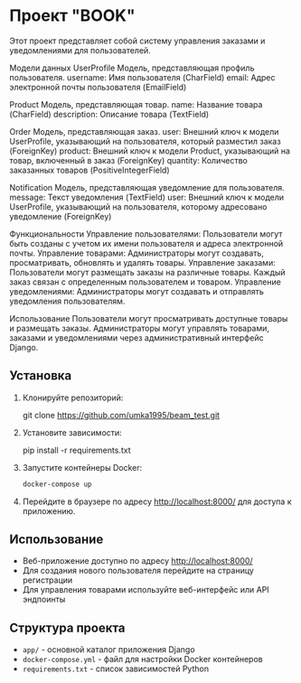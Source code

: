 # Проект "BOOK"

Этот проект представляет собой систему управления заказами и уведомлениями для пользователей.

Модели данных
UserProfile
Модель, представляющая профиль пользователя.
username: Имя пользователя (CharField)
email: Адрес электронной почты пользователя (EmailField)

Product
Модель, представляющая товар.
name: Название товара (CharField)
description: Описание товара (TextField)

Order
Модель, представляющая заказ.
user: Внешний ключ к модели UserProfile, указывающий на пользователя, который разместил заказ (ForeignKey)
product: Внешний ключ к модели Product, указывающий на товар, включенный в заказ (ForeignKey)
quantity: Количество заказанных товаров (PositiveIntegerField)

Notification
Модель, представляющая уведомление для пользователя.
message: Текст уведомления (TextField)
user: Внешний ключ к модели UserProfile, указывающий на пользователя, которому адресовано уведомление (ForeignKey)

Функциональности
Управление пользователями: Пользователи могут быть созданы с учетом их имени пользователя и адреса электронной почты.
Управление товарами: Администраторы могут создавать, просматривать, обновлять и удалять товары.
Управление заказами: Пользователи могут размещать заказы на различные товары. Каждый заказ связан с определенным пользователем и товаром.
Управление уведомлениями: Администраторы могут создавать и отправлять уведомления пользователям.

Использование
Пользователи могут просматривать доступные товары и размещать заказы.
Администраторы могут управлять товарами, заказами и уведомлениями через административный интерфейс Django.

## Установка

1. Клонируйте репозиторий:

    git clone https://github.com/umka1995/beam_test.git

2. Установите зависимости:

    pip install -r requirements.txt


3. Запустите контейнеры Docker:

    ```bash
    docker-compose up
    ```

4. Перейдите в браузере по адресу [http://localhost:8000/](http://localhost:8000/) для доступа к приложению.

## Использование

- Веб-приложение доступно по адресу [http://localhost:8000/](http://localhost:8000/)
- Для создания нового пользователя перейдите на страницу регистрации
- Для управления товарами используйте веб-интерфейс или API эндпоинты

## Структура проекта

- `app/` - основной каталог приложения Django
- `docker-compose.yml` - файл для настройки Docker контейнеров
- `requirements.txt` - список зависимостей Python


